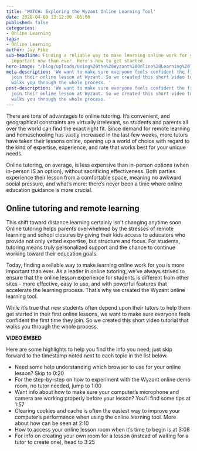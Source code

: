 ```yaml
---
title: 'WATCH: Exploring the Wyzant Online Learning Tool'
date: 2020-04-09 13:12:00 -05:00
published: false
categories:
- Online Learning
tags:
- Online Learning
author: Jay Pike
sub-headline: Finding a reliable way to make learning online work for you is more
  important now than ever. Here's how to get started.
hero-image: "/blog/uploads/Using%20the%20Wyzant%20Online%20Learning%20Tool.png"
meta-description: 'We want to make sure everyone feels confident the first time they
  join their online lesson at Wyzant. So we created this short video tutorial that
  walks you through the whole process. '
post-description: 'We want to make sure everyone feels confident the first time they
  join their online lesson at Wyzant. So we created this short video tutorial that
  walks you through the whole process. '
---
```


There are tons of advantages to online tutoring. It’s convenient, and geographical constraints are virtually irrelevant, so students and parents all over the world can find the exact right fit. Since demand for remote learning and homeschooling has vastly increased in the last few weeks, more tutors have taken their lessons online, opening up a world of choice with regard to the kind of expertise, experience, and rate that works best for your unique needs. 

Online tutoring, on average, is less expensive than in-person options (when in-person IS an option), without sacrificing effectiveness. Both parties experience their lesson from a comfortable space, meaning no awkward social pressure, and what’s more: there’s never been a time where online education guidance is more crucial. 

## Online tutoring and remote learning

This shift toward distance learning certainly isn’t changing anytime soon. Online tutoring helps parents overwhelmed by the stresses of remote learning and school closures by giving their kids access to educators who provide not only vetted expertise, but structure and focus. For students, tutoring means truly personalized support and the chance to continue working toward their education goals.

Today, finding a reliable way to make learning online work for you is more important than ever. As a leader in online tutoring, we’ve always strived to ensure that the online lesson experience for students is different from other sites - more effective, easy to use, and with powerful features that accelerate the learning process. That’s why we created the Wyzant online learning tool. 

While it’s true that new students often depend upon their tutors to help them get started in their first online lessons, we want to make sure everyone feels confident the first time they join. So we created this short video tutorial that walks you through the whole process. 

**VIDEO EMBED**

Here are some highlights to help you find the info you need; just skip forward to the timestamp noted next to each topic in the list below.

* Need some help understanding which browser to use for your online lesson? Skip to 0:20
* For the step-by-step on how to experiment with the Wyzant online demo room, no tutor needed, jump to 1:00
* Want info about how to make sure your computer’s microphone and camera are working properly before your lesson? You’ll find some tips at 1:57
* Clearing cookies and cache is often the easiest way to improve your computer’s performance when using the online learning tool. More about how can be seen at 2:10
* How to access your online lesson room when it’s time to begin is at 3:08
* For info on creating your own room for a lesson (instead of waiting for a tutor to create one), head to 3:25


